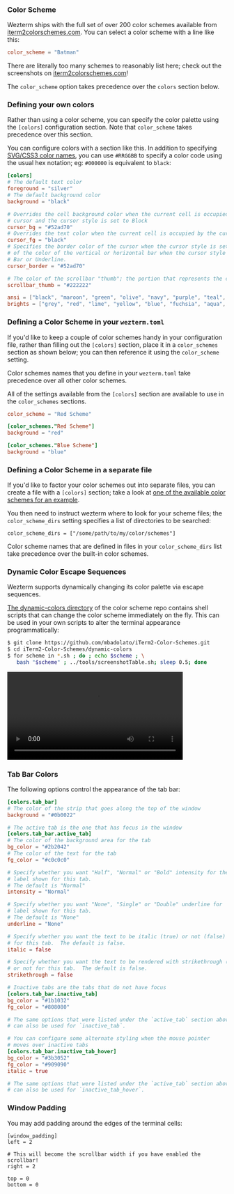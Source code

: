 ### Color Scheme

Wezterm ships with the full set of over 200 color schemes available from
[iterm2colorschemes.com](https://iterm2colorschemes.com/).  You can select a
color scheme with a line like this:

```toml
color_scheme = "Batman"
```

There are literally too many schemes to reasonably list here; check out the
screenshots on [iterm2colorschemes.com](https://iterm2colorschemes.com/)!

The `color_scheme` option takes precedence over the `colors` section below.

### Defining your own colors

Rather than using a color scheme, you can specify the color palette using the
`[colors]` configuration section.  Note that `color_scheme` takes precedence
over this section.

You can configure colors with a section like this.  In addition to specifying
[SVG/CSS3 color names](https://docs.rs/palette/0.4.1/palette/named/index.html#constants),
you can use `#RRGGBB` to specify a color code using the
usual hex notation; eg: `#000000` is equivalent to `black`:

```toml
[colors]
# The default text color
foreground = "silver"
# The default background color
background = "black"

# Overrides the cell background color when the current cell is occupied by the
# cursor and the cursor style is set to Block
cursor_bg = "#52ad70"
# Overrides the text color when the current cell is occupied by the cursor
cursor_fg = "black"
# Specifies the border color of the cursor when the cursor style is set to Block,
# of the color of the vertical or horizontal bar when the cursor style is set to
# Bar or Underline.
cursor_border = "#52ad70"

# The color of the scrollbar "thumb"; the portion that represents the current viewport
scrollbar_thumb = "#222222"

ansi = ["black", "maroon", "green", "olive", "navy", "purple", "teal", "silver"]
brights = ["grey", "red", "lime", "yellow", "blue", "fuchsia", "aqua", "white"]
```

### Defining a Color Scheme in your `wezterm.toml`

If you'd like to keep a couple of color schemes handy in your configuration
file, rather than filling out the `[colors]` section, place it in a
`color_schemes` section as shown below; you can then reference it using the
`color_scheme` setting.

Color schemes names that you define in your `wezterm.toml` take precedence
over all other color schemes.

All of the settings available from the `[colors]` section are available
to use in the `color_schemes` sections.

```toml
color_scheme = "Red Scheme"

[color_schemes."Red Scheme"]
background = "red"

[color_schemes."Blue Scheme"]
background = "blue"
```

### Defining a Color Scheme in a separate file

If you'd like to factor your color schemes out into separate files, you
can create a file with a `[colors]` section; take a look at [one of
the available color schemes for an example](https://github.com/wez/wezterm/blob/master/assets/colors/Builtin%20Dark.toml).

You then need to instruct wezterm where to look for your scheme files;
the `color_scheme_dirs` setting specifies a list of directories to
be searched:

```
color_scheme_dirs = ["/some/path/to/my/color/schemes"]
```

Color scheme names that are defined in files in your `color_scheme_dirs` list
take precedence over the built-in color schemes.


### Dynamic Color Escape Sequences

Wezterm supports dynamically changing its color palette via escape sequences.

[The dynamic-colors directory](https://github.com/mbadolato/iTerm2-Color-Schemes/tree/master/dynamic-colors)
of the color scheme repo contains shell scripts that can change the color
scheme immediately on the fly.  This can be used in your own scripts to alter
the terminal appearance programmatically:

```bash
$ git clone https://github.com/mbadolato/iTerm2-Color-Schemes.git
$ cd iTerm2-Color-Schemes/dynamic-colors
$ for scheme in *.sh ; do ; echo $scheme ; \
   bash "$scheme" ; ../tools/screenshotTable.sh; sleep 0.5; done
```

  <video width="80%" controls src="../screenshots/wezterm-dynamic-colors.mp4" loop></video>

### Tab Bar Colors

The following options control the appearance of the tab bar:

```toml
[colors.tab_bar]
# The color of the strip that goes along the top of the window
background = "#0b0022"

# The active tab is the one that has focus in the window
[colors.tab_bar.active_tab]
# The color of the background area for the tab
bg_color = "#2b2042"
# The color of the text for the tab
fg_color = "#c0c0c0"

# Specify whether you want "Half", "Normal" or "Bold" intensity for the
# label shown for this tab.
# The default is "Normal"
intensity = "Normal"

# Specify whether you want "None", "Single" or "Double" underline for
# label shown for this tab.
# The default is "None"
underline = "None"

# Specify whether you want the text to be italic (true) or not (false)
# for this tab.  The default is false.
italic = false

# Specify whether you want the text to be rendered with strikethrough (true)
# or not for this tab.  The default is false.
strikethrough = false

# Inactive tabs are the tabs that do not have focus
[colors.tab_bar.inactive_tab]
bg_color = "#1b1032"
fg_color = "#808080"

# The same options that were listed under the `active_tab` section above
# can also be used for `inactive_tab`.

# You can configure some alternate styling when the mouse pointer
# moves over inactive tabs
[colors.tab_bar.inactive_tab_hover]
bg_color = "#3b3052"
fg_color = "#909090"
italic = true

# The same options that were listed under the `active_tab` section above
# can also be used for `inactive_tab_hover`.
```


### Window Padding

You may add padding around the edges of the terminal cells:

```
[window_padding]
left = 2

# This will become the scrollbar width if you have enabled the scrollbar!
right = 2

top = 0
bottom = 0
```

